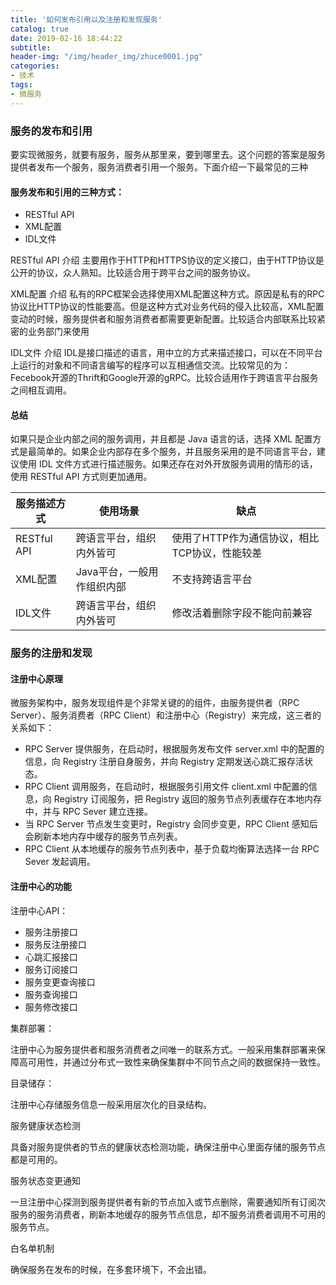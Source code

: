 ```yaml
---
title: '如何发布引用以及注册和发现服务'
catalog: true
date: 2019-02-16 18:44:22
subtitle:
header-img: "/img/header_img/zhuce0001.jpg"
categories:
- 技术
tags:
- 微服务
---
```


### 服务的发布和引用

要实现微服务，就要有服务，服务从那里来，要到哪里去。这个问题的答案是服务提供者发布一个服务，服务消费者引用一个服务。下面介绍一下最常见的三种

#### 服务发布和引用的三种方式：
* RESTful API
* XML配置
* IDL文件

RESTful API 介绍
主要用作于HTTP和HTTPS协议的定义接口，由于HTTP协议是公开的协议，众人熟知。比较适合用于跨平台之间的服务协议。

XML配置 介绍
私有的RPC框架会选择使用XML配置这种方式。原因是私有的RPC协议比HTTP协议的性能要高。但是这种方式对业务代码的侵入比较高，XML配置变动的时候，服务提供者和服务消费者都需要更新配置。比较适合内部联系比较紧密的业务部门来使用

IDL文件 介绍
IDL是接口描述的语言，用中立的方式来描述接口，可以在不同平台上运行的对象和不同语言编写的程序可以互相通信交流。比较常见的为：Fecebook开源的Thrift和Google开源的gRPC。比较合适用作于跨语言平台服务之间相互调用。

#### 总结

如果只是企业内部之间的服务调用，并且都是 Java 语言的话，选择 XML 配置方式是最简单的。如果企业内部存在多个服务，并且服务采用的是不同语言平台，建议使用 IDL 文件方式进行描述服务。如果还存在对外开放服务调用的情形的话，使用 RESTful API 方式则更加通用。

| 服务描述方式 |    使用场景    | 缺点  |
| --- | --- | --- |
| RESTful API | 跨语言平台，组织内外皆可 | 使用了HTTP作为通信协议，相比TCP协议，性能较差|
| XML配置 | Java平台，一般用作组织内部 | 不支持跨语言平台 |
| IDL文件 |  跨语言平台，组织内外皆可 |修改活着删除字段不能向前兼容|



### 服务的注册和发现

#### 注册中心原理

微服务架构中，服务发现组件是个非常关键的的组件，由服务提供者（RPC Server）、服务消费者（RPC Client）和注册中心（Registry）来完成，这三者的关系如下：

* RPC Server 提供服务，在启动时，根据服务发布文件 server.xml 中的配置的信息，向 Registry 注册自身服务，并向 Registry 定期发送心跳汇报存活状态。
* RPC Client 调用服务，在启动时，根据服务引用文件 client.xml 中配置的信息，向 Registry 订阅服务，把 Registry 返回的服务节点列表缓存在本地内存中，并与 RPC Sever 建立连接。
* 当 RPC Server 节点发生变更时，Registry 会同步变更，RPC Client 感知后会刷新本地内存中缓存的服务节点列表。
* RPC Client 从本地缓存的服务节点列表中，基于负载均衡算法选择一台 RPC Sever 发起调用。

#### 注册中心的功能

注册中心API：

* 服务注册接口
* 服务反注册接口
* 心跳汇报接口
* 服务订阅接口
* 服务变更查询接口
* 服务查询接口
* 服务修改接口

集群部署：

注册中心为服务提供者和服务消费者之间唯一的联系方式。一般采用集群部署来保障高可用性，并通过分布式一致性来确保集群中不同节点之间的数据保持一致性。

目录储存：

注册中心存储服务信息一般采用层次化的目录结构。

服务健康状态检测

具备对服务提供者的节点的健康状态检测功能，确保注册中心里面存储的服务节点都是可用的。

服务状态变更通知

一旦注册中心探测到服务提供者有新的节点加入或节点删除，需要通知所有订阅次服务的服务消费者，刷新本地缓存的服务节点信息，却不服务消费者调用不可用的服务节点。

白名单机制

确保服务在发布的时候，在多套环境下，不会出错。




